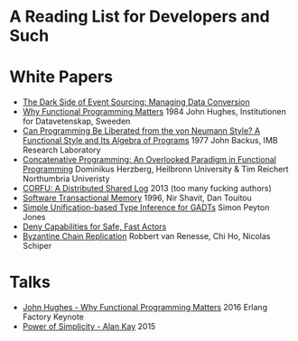 # A Reading List for Developers and Such

# White Papers

- [The Dark Side of Event Sourcing: Managing Data Conversion](http://files.movereem.nl/2017saner-eventsourcing.pdf)
- [Why Functional Programming Matters](https://github.com/papers-we-love/papers-we-love/blob/master/paradigms/functional_programming/why-functional-programming-matters.pdf) 1984 John Hughes, Institutionen for Datavetenskap, Sweeden
- [Can Programming Be Liberated from the von Neumann Style? A Functional Style and Its Algebra of Programs](https://www.cp.eng.chula.ac.th/~piak/talk/2011/fp/a1977-backus.pdf) 1977 John Backus, IMB Research Laboratory
- [Concatenative Programming: An Overlooked Paradigm in Functional Programming](https://github.com/papers-we-love/papers-we-love/blob/master/paradigms/functional_programming/concatenative-programming-an-overlooked-paradigm.pdf) Dominikus Herzberg, Heilbronn University & Tim Reichert Northumbria Univeristy
- [CORFU: A Distributed Shared Log](https://github.com/CorfuDB/CorfuDB/blob/master/resources/CORFU-TOCS2013.pdf) 2013 (too many fucking authors)
- [Software Transactional Memory](http://citeseerx.ist.psu.edu/viewdoc/download?doi=10.1.1.474.5928&rep=rep1&type=pdf) 1996, Nir Shavit, Dan Touitou
- [Simple Unification-based Type Inference for GADTs](http://research.microsoft.com/en-us/um/people/simonpj/papers/gadt/gadt-icfp.pdf) Simon Peyton Jones
- [Deny Capabilities for Safe, Fast Actors](https://github.com/ponylang/ponylang.github.io/blob/source/static/media/papers/fast-cheap.pdf) 
- [Byzantine Chain Replication](https://github.com/papers-we-love/papers-we-love/blob/master/distributed_systems/bizantine-chain-replication.pdf) Robbert van Renesse, Chi Ho, Nicolas Schiper

# Talks

- [John Hughes - Why Functional Programming Matters](https://www.youtube.com/watch?v=Z35Tt87pIpg) 2016 Erlang Factory Keynote
- [Power of Simplicity - Alan Kay](https://www.youtube.com/watch?v=NdSD07U5uBs) 2015
